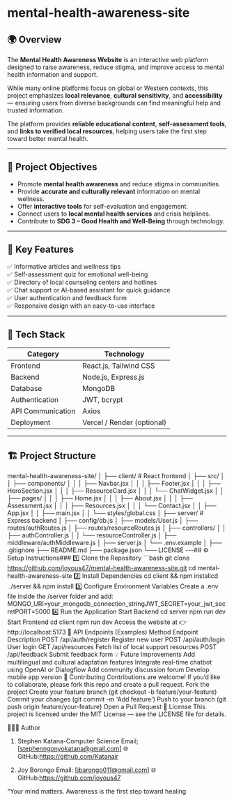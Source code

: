# mental-health-awareness-site
## 🌍 Overview
 
The **Mental Health Awareness Website** is an interactive web platform designed to raise awareness, reduce stigma, and improve access to mental health information and support.  
 
While many online platforms focus on global or Western contexts, this project emphasizes **local relevance**, **cultural sensitivity**, and **accessibility** — ensuring users from diverse backgrounds can find meaningful help and trusted information.  
 
The platform provides **reliable educational content**, **self-assessment tools**, and **links to verified local resources**, helping users take the first step toward better mental health.
 
---
 
## 🎯 Project Objectives
 
- Promote **mental health awareness** and reduce stigma in communities.  
- Provide **accurate and culturally relevant** information on mental wellness.  
- Offer **interactive tools** for self-evaluation and engagement.  
- Connect users to **local mental health services** and crisis helplines.  
- Contribute to **SDG 3 – Good Health and Well-Being** through technology.
 
---
 
## 🧩 Key Features
 
✅ Informative articles and wellness tips  
✅ Self-assessment quiz for emotional well-being  
✅ Directory of local counseling centers and hotlines  
✅ Chat support or AI-based assistant for quick guidance  
✅ User authentication and feedback form  
✅ Responsive design with an easy-to-use interface  
 
---
 
## 🧰 Tech Stack
 
| Category | Technology |
|-----------|-------------|
| Frontend | React.js, Tailwind CSS |
| Backend | Node.js, Express.js |
| Database | MongoDB |
| Authentication | JWT, bcrypt |
| API Communication | Axios |
| Deployment | Vercel / Render (optional) |
 
---
 
## 🏗️ Project Structure
 mental-health-awareness-site/
│
├── client/                  # React frontend
│   ├── src/
│   │   ├── components/
│   │   │   ├── Navbar.jsx
│   │   │   ├── Footer.jsx
│   │   │   ├── HeroSection.jsx
│   │   │   ├── ResourceCard.jsx
│   │   │   └── ChatWidget.jsx
│   │   ├── pages/
│   │   │   ├── Home.jsx
│ │ │ ├── About.jsx
│ │ │ ├── Assessment.jsx
│ │ │ ├── Resources.jsx
│ │ │ └── Contact.jsx
│ │ ├── App.jsx
│ │ ├── main.jsx
│ │ └── styles/global.css
│
├── server/ # Express backend
│ ├── config/db.js
│ ├── models/User.js
│ ├── routes/authRoutes.js
│ ├── routes/resourceRoutes.js
│ ├── controllers/
│ │ ├── authController.js
│ │ └── resourceController.js
│ ├── middleware/authMiddleware.js
│ ├── server.js
│ └── .env.example
│
├── .gitignore
├── README.md
├── package.json
└── LICENSE
---## ⚙️ Setup Instructions### 1️⃣ Clone the Repository ```bash git clone https://github.com/joyous47/mental-health-awareness-site.git cd mental-health-awareness-site 
2️⃣ Install Dependencies
cd client && npm installcd ../server && npm install
3️⃣ Configure Environment Variables
Create a .env file inside the /server folder and add:
MONGO_URI=your_mongodb_connection_stringJWT_SECRET=your_jwt_secretPORT=5000 
4️⃣ Run the Application
Start Backend
cd server
npm run dev
Start Frontend
cd client
npm run dev
Access the website at 👉 http://localhost:5173
📡 API Endpoints (Examples)
Method	Endpoint	Description
POST	/api/auth/register	Register new user
POST	/api/auth/login	User login
GET	/api/resources	Fetch list of local support resources
POST	/api/feedback	Submit feedback form
💡 Future Improvements
Add multilingual and cultural adaptation features
Integrate real-time chatbot using OpenAI or Dialogflow
Add community discussion forum
Develop mobile app version
🤝 Contributing
Contributions are welcome!
If you’d like to collaborate, please fork this repo and create a pull request.
Fork the project
Create your feature branch (git checkout -b feature/your-feature)
Commit your changes (git commit -m 'Add feature')
Push to your branch (git push origin feature/your-feature)
Open a Pull Request
📜 License
This project is licensed under the MIT License — see the LICENSE file for details.

👩🏽‍💻 Author
1.  Stephen Katana-Computer Science 
    Email;[stephenngonyokatana@gmail.com] 
    🌐 GitHub:https://github.com/Katanajr

2.  Joy Borongo
    Email: [jbarongo011@gmail.com]
    🌐 GitHub:https://github.com/joyous47

“Your mind matters. Awareness is the first step toward healing